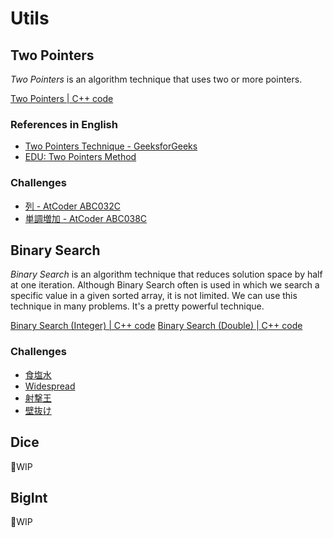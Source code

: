 # Utils

## Two Pointers
*Two Pointers* is an algorithm technique that uses two or more pointers.

[Two Pointers | C++ code](two_pointers.hpp)

### References in English
- [Two Pointers Technique - GeeksforGeeks](https://www.geeksforgeeks.org/two-pointers-technique/)
- [EDU: Two Pointers Method](https://codeforces.com/blog/entry/87248)

### Challenges
- [列 - AtCoder ABC032C](https://atcoder.jp/contests/abc032/tasks/abc032_c)
- [単調増加 - AtCoder ABC038C](https://atcoder.jp/contests/abc038/tasks/abc038_c)


## Binary Search
*Binary Search* is an algorithm technique that reduces solution space by half at one iteration.
Although Binary Search often is used in which we search a specific value in a given sorted array, it is not limited.
We can use this technique in many problems. It's a pretty powerful technique.

[Binary Search (Integer) | C++ code](binary-search.hpp)
[Binary Search (Double) | C++ code](binary-search_f.hpp)

### Challenges
- [食塩水](https://atcoder.jp/contests/abc034/tasks/abc034_d)
- [Widespread](https://atcoder.jp/contests/abc063/tasks/arc075_b)
- [射撃王](https://atcoder.jp/contests/abc023/tasks/abc023_d)
- [壁抜け](https://atcoder.jp/contests/abc020/tasks/abc020_c)


## Dice
🚧WIP


## BigInt
🚧WIP